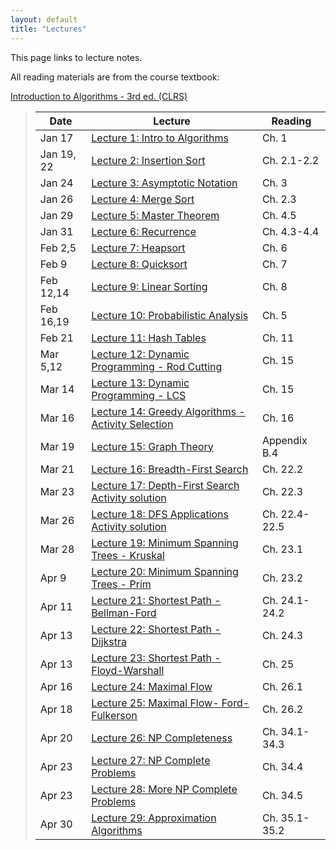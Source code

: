 ```yaml
---
layout: default
title: "Lectures"
---
```


This page links to lecture notes.

All reading materials are from the course textbook:

[Introduction to Algorithms - 3rd ed. (CLRS)](http://mitpress.mit.edu/books/introduction-algorithms)

> Date | Lecture | Reading |
> ---- | ------- | ------- |
> Jan 17    | [Lecture 1: Intro to Algorithms](../lectures/lecture01.html) | Ch. 1 |
> Jan 19, 22| [Lecture 2: Insertion Sort](../lectures/lecture02.html) | Ch. 2.1-2.2 |
> Jan 24    | [Lecture 3: Asymptotic Notation](../lectures/lecture03.html) | Ch. 3 |
> Jan 26    | [Lecture 4: Merge Sort](../lectures/lecture04.html) | Ch. 2.3 |
> Jan 29    | [Lecture 5: Master Theorem](../lectures/lecture05.html) | Ch. 4.5 |
> Jan 31    | [Lecture 6: Recurrence](../lectures/lecture06.html) | Ch. 4.3-4.4 |
> Feb 2,5   | [Lecture 7: Heapsort](../lectures/lecture07.html) | Ch. 6 |
> Feb 9     | [Lecture 8: Quicksort](../lectures/lecture08.html) | Ch. 7 |
> Feb 12,14 | [Lecture 9: Linear Sorting](../lectures/lecture09.html) | Ch. 8 |
> Feb 16,19 | [Lecture 10: Probabilistic Analysis](../lectures/lecture10.html) | Ch. 5 |
> Feb 21    | [Lecture 11: Hash Tables](../lectures/lecture11.html) | Ch. 11 |
> Mar 5,12  | [Lecture 12: Dynamic Programming - Rod Cutting](../lectures/lecture12.html) | Ch. 15 |
> Mar 14    | [Lecture 13: Dynamic Programming - LCS](../lectures/lecture13.html) | Ch. 15 |
> Mar 16    | [Lecture 14: Greedy Algorithms - Activity Selection](../lectures/lecture14.html) | Ch. 16 |
> Mar 19    | [Lecture 15: Graph Theory](../lectures/lecture15.html) | Appendix B.4 |
> Mar 21    | [Lecture 16: Breadth-First Search](../lectures/lecture16.html) | Ch. 22.2 |
> Mar 23    | [Lecture 17: Depth-First Search](../lectures/lecture17.html) <br /> [Activity solution](../handouts/lecture17-dfsact-sol.pdf) | Ch. 22.3 |
> Mar 26    | [Lecture 18: DFS Applications](../lectures/lecture18.html) <br /> [Activity solution](../handouts/lecture18-sccex-sol.pdf) | Ch. 22.4-22.5 |
> Mar 28    | [Lecture 19: Minimum Spanning Trees - Kruskal](../lectures/lecture19.html) | Ch. 23.1 |
> Apr 9     | [Lecture 20: Minimum Spanning Trees - Prim](../lectures/lecture20.html) | Ch. 23.2 |
> Apr 11    | [Lecture 21: Shortest Path - Bellman-Ford](../lectures/lecture21.html) | Ch. 24.1-24.2 |
> Apr 13    | [Lecture 22: Shortest Path - Dijkstra](../lectures/lecture22.html) | Ch. 24.3 |
> Apr 13    | [Lecture 23: Shortest Path - Floyd-Warshall](../lectures/lecture23.html) | Ch. 25 |
> Apr 16    | [Lecture 24: Maximal Flow](../lectures/lecture24.html) | Ch. 26.1 |
> Apr 18    | [Lecture 25: Maximal Flow- Ford-Fulkerson](../lectures/lecture25.html) | Ch. 26.2 |
> Apr 20    | [Lecture 26: NP Completeness](../lectures/lecture26.html) | Ch. 34.1-34.3 |
> Apr 23    | [Lecture 27: NP Complete Problems](../lectures/lecture27.html) | Ch. 34.4 |
> Apr 23    | [Lecture 28: More NP Complete Problems](../lectures/lecture28.html) | Ch. 34.5 |
> Apr 30    | [Lecture 29: Approximation Algorithms](../lectures/lecture29.html) | Ch. 35.1-35.2 |

